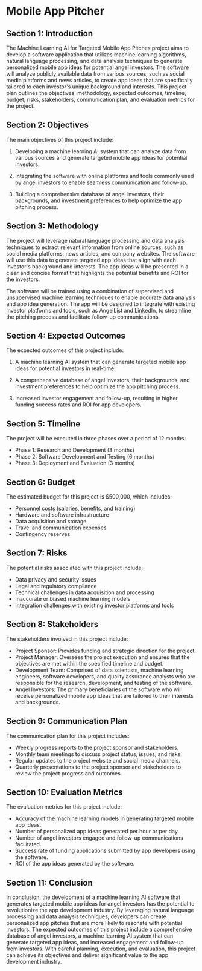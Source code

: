 # Mobile App Pitcher

## Section 1: Introduction

The Machine Learning AI for Targeted Mobile App Pitches project aims to develop a software application that utilizes machine learning algorithms, natural language processing, and data analysis techniques to generate personalized mobile app ideas for potential angel investors. The software will analyze publicly available data from various sources, such as social media platforms and news articles, to create app ideas that are specifically tailored to each investor's unique background and interests. This project plan outlines the objectives, methodology, expected outcomes, timeline, budget, risks, stakeholders, communication plan, and evaluation metrics for the project.

## Section 2: Objectives

The main objectives of this project include:

1. Developing a machine learning AI system that can analyze data from various sources and generate targeted mobile app ideas for potential investors.

2. Integrating the software with online platforms and tools commonly used by angel investors to enable seamless communication and follow-up.

3. Building a comprehensive database of angel investors, their backgrounds, and investment preferences to help optimize the app pitching process.

## Section 3: Methodology

The project will leverage natural language processing and data analysis techniques to extract relevant information from online sources, such as social media platforms, news articles, and company websites. The software will use this data to generate targeted app ideas that align with each investor's background and interests. The app ideas will be presented in a clear and concise format that highlights the potential benefits and ROI for the investors.

The software will be trained using a combination of supervised and unsupervised machine learning techniques to enable accurate data analysis and app idea generation. The app will be designed to integrate with existing investor platforms and tools, such as AngelList and LinkedIn, to streamline the pitching process and facilitate follow-up communications.

## Section 4: Expected Outcomes

The expected outcomes of this project include:

1. A machine learning AI system that can generate targeted mobile app ideas for potential investors in real-time.

2. A comprehensive database of angel investors, their backgrounds, and investment preferences to help optimize the app pitching process.

3. Increased investor engagement and follow-up, resulting in higher funding success rates and ROI for app developers.

## Section 5: Timeline

The project will be executed in three phases over a period of 12 months:

- Phase 1: Research and Development (3 months)
- Phase 2: Software Development and Testing (6 months)
- Phase 3: Deployment and Evaluation (3 months)

## Section 6: Budget

The estimated budget for this project is $500,000, which includes:

- Personnel costs (salaries, benefits, and training)
- Hardware and software infrastructure
- Data acquisition and storage
- Travel and communication expenses
- Contingency reserves

## Section 7: Risks

The potential risks associated with this project include:

- Data privacy and security issues
- Legal and regulatory compliance
- Technical challenges in data acquisition and processing
- Inaccurate or biased machine learning models
- Integration challenges with existing investor platforms and tools

## Section 8: Stakeholders

The stakeholders involved in this project include:

- Project Sponsor: Provides funding and strategic direction for the project.
- Project Manager: Oversees the project execution and ensures that the objectives are met within the specified timeline and budget.
- Development Team: Comprised of data scientists, machine learning engineers, software developers, and quality assurance analysts who are responsible for the research, development, and testing of the software.
- Angel Investors: The primary beneficiaries of the software who will receive personalized mobile app ideas that are tailored to their interests and backgrounds.

## Section 9: Communication Plan

The communication plan for this project includes:

- Weekly progress reports to the project sponsor and stakeholders.
- Monthly team meetings to discuss project status, issues, and risks.
- Regular updates to the project website and social media channels.
- Quarterly presentations to the project sponsor and stakeholders to review the project progress and outcomes.

## Section 10: Evaluation Metrics

The evaluation metrics for this project include:

- Accuracy of the machine learning models in generating targeted mobile app ideas.
- Number of personalized app ideas generated per hour or per day.
- Number of angel investors engaged and follow-up communications facilitated.
- Success rate of funding applications submitted by app developers using the software.
- ROI of the app ideas generated by the software.

## Section 11: Conclusion

In conclusion, the development of a machine learning AI software that generates targeted mobile app ideas for angel investors has the potential to revolutionize the app development industry. By leveraging natural language processing and data analysis techniques, developers can create personalized app pitches that are more likely to resonate with potential investors. The expected outcomes of this project include a comprehensive database of angel investors, a machine learning AI system that can generate targeted app ideas, and increased engagement and follow-up from investors. With careful planning, execution, and evaluation, this project can achieve its objectives and deliver significant value to the app development industry.
